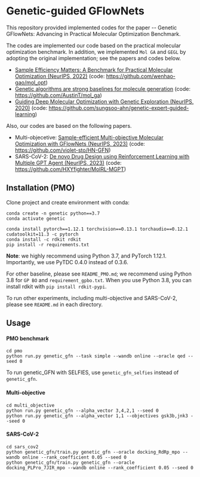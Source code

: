 # Genetic-guided GFlowNets

This repository provided implemented codes for the paper -- Genetic GFlowNets: Advancing in Practical Molecular Optimization Benchmark. 
> 

The codes are implemented our code based on the practical molecular optimization benchmark.
In addition, we implemented `Mol GA` and `GEGL` by adopting the original implementation; see the papers and codes below.

- [Sample Efficiency Matters: A Benchmark for Practical Molecular Optimization (NeurIPS, 2022)](https://arxiv.org/abs/2206.12411)
(code: https://github.com/wenhao-gao/mol_opt)
- [Genetic algorithms are strong baselines for molecule generation](https://arxiv.org/abs/2310.09267)
(code: https://github.com/AustinT/mol_ga)
- [Guiding Deep Molecular Optimization with Genetic Exploration
 (NeurIPS, 2020)](https://proceedings.neurips.cc/paper/2020/hash/8ba6c657b03fc7c8dd4dff8e45defcd2-Abstract.html)
(code: https://github.com/sungsoo-ahn/genetic-expert-guided-learning)

Also, our codes are based on the following papers.
- Multi-objecetive: [Sample-efficient Multi-objective Molecular Optimization with GFlowNets (NeurIPS, 2023)](https://arxiv.org/abs/2302.04040)
(code: https://github.com/violet-sto/HN-GFN)
- SARS-CoV-2: [De novo Drug Design using Reinforcement Learning with Multiple GPT Agent (NeurIPS, 2023)](https://arxiv.org/abs/2401.06155)
(code: https://github.com/HXYfighter/MolRL-MGPT)


## Installation (PMO)

Clone project and create environment with conda:
```
conda create -n genetic python==3.7
conda activate genetic

conda install pytorch==1.12.1 torchvision==0.13.1 torchaudio==0.12.1 cudatoolkit=11.3 -c pytorch
conda install -c rdkit rdkit
pip install -r requirements.txt
```

**Note**: we highly recommend using Python 3.7, and PyTorch 1.12.1. Importantly, we use PyTDC 0.4.0 instead of 0.3.6.

For other baseline, please see `README_PMO.md`; we recommend using Python 3.8 for `GP BO` and `requirement_gpbo.txt`.
When you use Python 3.8, you can install rdkit with `pip install rdkit-pypi`.

To run other experiments, including multi-objective and SARS-CoV-2, please see `README.md` in each directory.


## Usage
#### PMO benchmark

```
cd pmo
python run.py genetic_gfn --task simple --wandb online --oracle qed --seed 0
```

To run genetic_GFN with SELFIES, use `genetic_gfn_selfies` instead of `genetic_gfn`.


#### Multi-objective

```
cd multi_objective
python run.py genetic_gfn --alpha_vector 3,4,2,1 --seed 0
python run.py genetic_gfn --alpha_vector 1,1 --objectives gsk3b,jnk3 --seed 0
```


#### SARS-CoV-2

```
cd sars_cov2
python genetic_gfn/train.py genetic_gfn --oracle docking_RdRp_mpo --wandb online --rank_coefficient 0.05 --seed 0
python genetic_gfn/train.py genetic_gfn --oracle docking_PLPro_7JIR_mpo --wandb online --rank_coefficient 0.05 --seed 0
```


